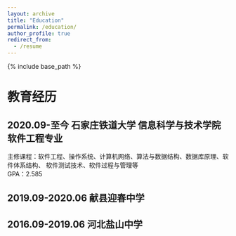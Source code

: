```yaml
---
layout: archive
title: "Education"
permalink: /education/
author_profile: true
redirect_from:
  - /resume
---
```


{% include base_path %}

教育经历
======  

2020.09-至今         石家庄铁道大学            信息科学与技术学院              软件工程专业  
------

主修课程：软件工程、操作系统、计算机网络、算法与数据结构、数据库原理、软件体系结构、 软件测试技术、软件过程与管理等  
GPA：2.585  

2019.09-2020.06      献县迎春中学  
------  

2016.09-2019.06      河北盐山中学  
------

